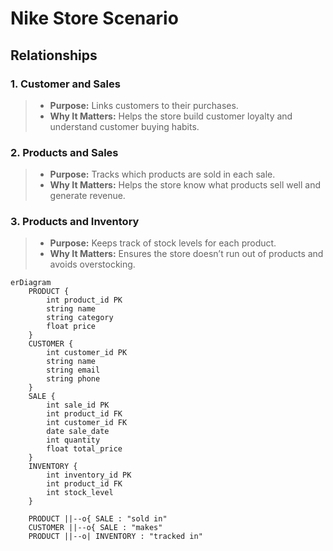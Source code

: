 
# Nike Store Scenario
## Relationships
### 1. Customer and Sales
> * **Purpose:** Links customers to their purchases.
> * **Why It Matters:** Helps the store build customer loyalty and understand customer buying habits.
### 2. Products and Sales
> * **Purpose:** Tracks which products are sold in each sale.
> * **Why It Matters:** Helps the store know what products sell well and generate revenue.
### 3. Products and Inventory
> * **Purpose:** Keeps track of stock levels for each product.
> * **Why It Matters:** Ensures the store doesn’t run out of products and avoids overstocking.
```mermaid
erDiagram
    PRODUCT {
        int product_id PK
        string name
        string category
        float price
    }
    CUSTOMER {
        int customer_id PK
        string name
        string email
        string phone
    }
    SALE {
        int sale_id PK
        int product_id FK
        int customer_id FK
        date sale_date
        int quantity
        float total_price
    }
    INVENTORY {
        int inventory_id PK
        int product_id FK
        int stock_level
    }

    PRODUCT ||--o{ SALE : "sold in"
    CUSTOMER ||--o{ SALE : "makes"
    PRODUCT ||--o| INVENTORY : "tracked in" 
